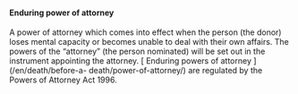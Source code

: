 ####  Enduring power of attorney

A power of attorney which comes into effect when the person (the donor) loses
mental capacity or becomes unable to deal with their own affairs. The powers
of the “attorney” (the person nominated) will be set out in the instrument
appointing the attorney. [ Enduring powers of attorney ](/en/death/before-a-
death/power-of-attorney/) are regulated by the Powers of Attorney Act 1996.
